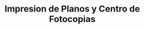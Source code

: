 ---
title: "Impresion de Planos y Centro de Fotocopias"
url: /quetzaltenango/impresion-de-planos-y-centro-de-fotocopias/
shop: Kopieren
---